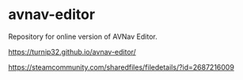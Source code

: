 # avnav-editor
Repository for online version of AVNav Editor.

https://turnip32.github.io/avnav-editor/

https://steamcommunity.com/sharedfiles/filedetails/?id=2687216009
